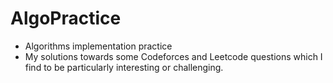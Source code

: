 # AlgoPractice
<ul>
<li>Algorithms implementation practice</li>
<li>My solutions towards some Codeforces and Leetcode questions which I find to be particularly interesting or challenging.</li>
</ul>
